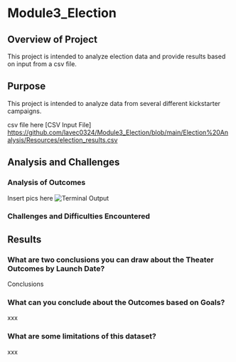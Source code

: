 # Module3_Election

## Overview of Project

This project is intended to analyze election data and provide results based on input from a csv file.


## Purpose
This project is intended to analyze data from several different kickstarter campaigns.  

csv file here [CSV Input File] https://github.com/lavec0324/Module3_Election/blob/main/Election%20Analysis/Resources/election_results.csv

## Analysis and Challenges

### Analysis of Outcomes  
Insert pics here
![Terminal Output](https://github.com/lavec0324/Module3_Election/blob/main/Election%20Analysis/Resources/xxx.png)

### Challenges and Difficulties Encountered

## Results
### What are two conclusions you can draw about the Theater Outcomes by Launch Date?

Conclusions

### What can you conclude about the Outcomes based on Goals?
xxx

### What are some limitations of this dataset?
xxx